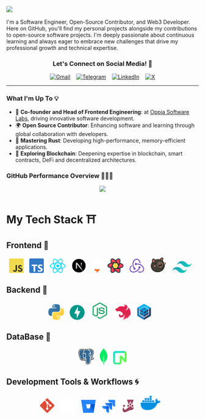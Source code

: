  <img src="./KevinBanner.png"> </h1>

 <div align="left">

I'm a Software Engineer, Open-Source Contributor, and Web3 Developer. Here on GitHub, you'll find my personal projects alongside my contributions to open-source software projects. I'm deeply passionate about continuous learning and always eager to embrace new challenges that drive my professional growth and technical expertise.

</div>


<div align="center">

### Let's Connect on Social Media!  👀

[![Gmail](https://img.shields.io/badge/Gmail-D14836?style=for-the-badge&logo=gmail&logoColor=white&size=large)](mailto:latinokevin9@gmail.com)&nbsp;&nbsp;&nbsp;
[![Telegram](https://img.shields.io/badge/Telegram-2CA5E0?style=for-the-badge&logo=telegram&logoColor=white&size=large)](https://t.me/kevlatino)&nbsp;&nbsp;&nbsp;
[![LinkedIn](https://img.shields.io/badge/LinkedIn-%230077B5.svg?style=for-the-badge&logo=linkedin&logoColor=white&size=large)](https://www.linkedin.com/in/kevinlatino/)&nbsp;&nbsp;&nbsp;
[![X](https://img.shields.io/badge/X-%23000000.svg?style=for-the-badge&logo=X&logoColor=white&size=large)](https://twitter.com/@kevinlatino_)





---




</div>



### What I'm Up To 💡


- 🤝 **Co-founder and Head of Frontend Engineering**: at [Oppia Software Labs](https://github.com/Oppia-Software-Labs), driving innovative software development.
- 🌍 **Open Source Contributor**: Enhancing software and learning through global collaboration with developers.
- 🦀 **Mastering Rust**: Developing high-performance, memory-efficient applications.
- 🔗 **Exploring Blockchain**: Deepening expertise in blockchain, smart contracts, DeFi and decentralized architectures.



### GitHub Performance Overview 👨🏽‍💻

<div align="center">
<img src="https://github-readme-stats.vercel.app/api?username=KevinLatino&show_icons=true&theme=github_dark&hide_border=true" width="395" />
</div>

##
 
<h1>My Tech Stack ⛩️ </h1> 

 ## Frontend 🎨
 
<div align="center">

<img src="./Tech-Images/javascript.svg" width="38"/>&nbsp;&nbsp;&nbsp;
<img src="./Tech-Images/typescript.svg" width="38"/>&nbsp;&nbsp;&nbsp;
<img src="./Tech-Images/react.svg" width="41"/>&nbsp;&nbsp;&nbsp;
<img src="./Tech-Images/nextjs_icon_dark.svg" width="38"/>&nbsp;&nbsp;&nbsp;
<img src="./Tech-Images/astro_dark.svg" width="25"/>&nbsp;&nbsp;&nbsp;
<img src="./Tech-Images/reactquery.svg" width="42"/>&nbsp;&nbsp;&nbsp;
<img src="./Tech-Images/redux.svg" width="38"/>&nbsp;&nbsp;&nbsp;
<img src="./Tech-Images/zustand.svg" width="42"/>&nbsp;&nbsp;&nbsp;
<img src="./Tech-Images/tailwindcss.svg" width="51"/>&nbsp;&nbsp;&nbsp;


</div>


  ## Backend 🧬

<div align="center">
   <img src="./Tech-Images/python.svg"  width="41"/>&nbsp;&nbsp;&nbsp;
   <img src="./Tech-Images/fastapi.svg" width="39"/>&nbsp;&nbsp;&nbsp;
   <img src="./Tech-Images/node-js.svg"  width="48"/>&nbsp;&nbsp;&nbsp;
   <img src="./Tech-Images/nestjs.svg"  width="42"/>&nbsp;&nbsp;&nbsp;
   <img src="./Tech-Images/sequelize.svg" width="36"/> &nbsp;&nbsp;&nbsp;
</div>



  ## DataBase 🔑
 

  <div align="center" >
    
  <img src="./Tech-Images/postgresql.svg"  width="40"/>&nbsp;&nbsp;&nbsp;
  <img src="./Tech-Images/mongodb.svg"  width="20"/>&nbsp;&nbsp;&nbsp;
  <img src="./Tech-Images/neon.svg"  width="35"/>

  </div>

  ## Development Tools & Workflows 🌀

<div align="center">
  <img src="./Tech-Images/git.svg" width="38"/>&nbsp;&nbsp;&nbsp;
  <img src="./Tech-Images/github-dark.svg" width="38"/>&nbsp;&nbsp;&nbsp;
  <img src="./Tech-Images/bitbucket.svg" width="38"/>&nbsp;&nbsp;&nbsp;
  <img src="./Tech-Images/jira-1.svg" width="38"/>&nbsp;&nbsp;&nbsp;
  <img src="./Tech-Images/jest.svg" width="33"/>&nbsp;&nbsp;&nbsp;
  <img src="./Tech-Images/docker.svg" width="52"/>&nbsp;&nbsp;&nbsp; 
</div>

